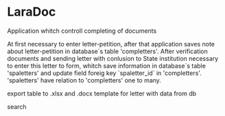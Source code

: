 # LaraDoc
<p>Application whitch controll completing of documents</p>
<p>At first necessary to enter letter-petition, after that application saves note about letter-petition in database`s table 'completters'.
After verification documents and sending letter with conlusion to State institution necessary to enter this letter to form, whitch save information 
in database`s table 'spaletters' and update  field foreig key `spaletter_id` in 'completters'. 'spaletters' have relation to 'completters' one to many.
 
</p>
<p>export table to .xlsx and .docx template for letter with data from db</p>
<p>search</p>
